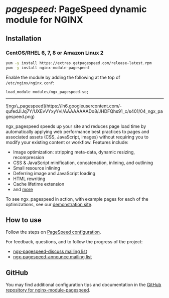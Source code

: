 # _pagespeed_: PageSpeed dynamic module for NGINX


## Installation

### CentOS/RHEL 6, 7, 8 or Amazon Linux 2

```bash
yum -y install https://extras.getpagespeed.com/release-latest.rpm
yum -y install nginx-module-pagespeed
```

Enable the module by adding the following at the top of `/etc/nginx/nginx.conf`:

    load_module modules/ngx_pagespeed.so;

<hr />
![ngx\_pagespeed](https://lh6.googleusercontent.com/-qufedJIJq7Y/UXEvVYxyYvI/AAAAAAAADo8/JHDFQhs91_c/s401/04_ngx_pagespeed.png)


ngx\_pagespeed speeds up your site and reduces page load time by
automatically applying web performance best practices to pages and
associated assets (CSS, JavaScript, images) without requiring you to
modify your existing content or workflow. Features include:

  - Image optimization: stripping meta-data, dynamic resizing,
    recompression
  - CSS & JavaScript minification, concatenation, inlining, and
    outlining
  - Small resource inlining
  - Deferring image and JavaScript loading
  - HTML rewriting
  - Cache lifetime extension
  - and
    [more](https://developers.google.com/speed/docs/mod_pagespeed/config_filters)

To see ngx\_pagespeed in action, with example pages for each of the
optimizations, see our <a href="http://ngxpagespeed.com">demonstration
site</a>.

## How to use

Follow the steps on <a
href="https://developers.google.com/speed/pagespeed/module/configuration">PageSpeed
configuration</a>.

For feedback, questions, and to follow the progress of the project:

  - [ngx-pagespeed-discuss mailing
    list](https://groups.google.com/forum/#!forum/ngx-pagespeed-discuss)
  - [ngx-pagespeed-announce mailing
    list](https://groups.google.com/forum/#!forum/ngx-pagespeed-announce)

## GitHub

You may find additional configuration tips and documentation in the [GitHub repository for 
nginx-module-pagespeed](https://github.com/apache/incubator-pagespeed-ngx).
